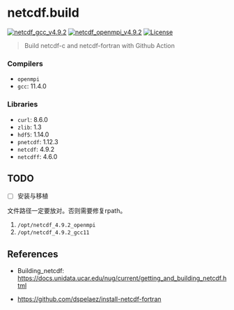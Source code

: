 # netcdf.build

[![netcdf_gcc_v4.9.2](https://github.com/CUG-hydro/netcdf.build/actions/workflows/netcdf-gcc.yml/badge.svg)](https://github.com/CUG-hydro/netcdf.build/actions/workflows/netcdf-gcc.yml)
[![netcdf_openmpi_v4.9.2](https://github.com/CUG-hydro/netcdf.build/actions/workflows/netcdf-openmpi.yml/badge.svg)](https://github.com/CUG-hydro/netcdf.build/actions/workflows/netcdf-openmpi.yml)
[![License](http://img.shields.io/badge/license-GPLv3-blue.svg?style=flat)](http://www.gnu.org/licenses/gpl-3.0.html)

<!-- [![netCDF in parallel](https://github.com/CUG-hydro/netcdf.build/actions/workflows/netcdf_parallel.yml/badge.svg)](https://github.com/CUG-hydro/netcdf.build/actions/workflows/netcdf_parallel.yml)
[![netCDF in serial](https://github.com/CUG-hydro/netcdf.build/actions/workflows/netcdf_serial.yml/badge.svg)](https://github.com/CUG-hydro/netcdf.build/actions/workflows/netcdf_serial.yml) -->

> Build netcdf-c and netcdf-fortran with Github Action

### Compilers

- `openmpi`
- `gcc`: 11.4.0

### Libraries

- `curl`: 8.6.0
- `zlib`: 1.3
- `hdf5`: 1.14.0
- `pnetcdf`: 1.12.3
- `netcdf`: 4.9.2
- `netcdff`: 4.6.0

## TODO

- [ ] 安装与移植

文件路径一定要放对。否则需要修复rpath。

1. `/opt/netcdf_4.9.2_openmpi`
2. `/opt/netcdf_4.9.2_gcc11`

## References

- Building_netcdf: <https://docs.unidata.ucar.edu/nug/current/getting_and_building_netcdf.html>

- <https://github.com/dspelaez/install-netcdf-fortran>
